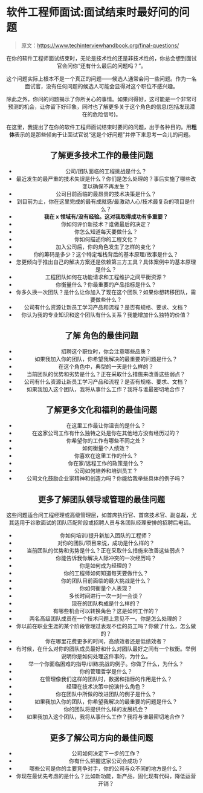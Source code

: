 # 软件工程师面试:面试结束时最好问的问题

> 原文：<https://www.techinterviewhandbook.org/final-questions/>

<header>

在你的软件工程师面试结束时，无论是技术性的还是非技术性的，你总会想到面试官会问你“还有什么最后的问题吗？”。

这个问题实际上根本不是一个真正的问题——候选人通常会问一些问题。作为一名面试官，没有任何问题的候选人可能会显得对这个职位不感兴趣。

除此之外，你问的问题揭示了你所关心的事情。如果问得好，这可能是一个非常可预测的机会，让你留下好印象，同时也了解更多关于这个角色的信息(包括发现潜在的危险信号)。

在这里，我提出了在你的软件工程师面试结束时要问的问题，出于各种目的。用**粗体**表示的是那些倾向于让面试官说“这是个好问题”并停下来思考一会儿的问题。

## 了解更多技术工作的最佳问题[](#best-questions-to-ask-for-knowing-more-about-technical-work "Direct link to heading")

*   公司/团队面临的工程挑战是什么？
*   最近发生的最严重的技术失误是什么？你们是怎么处理的？事后实施了哪些改变以确保不再发生？
*   公司目前面临的最昂贵的技术决策是什么？
*   到目前为止，你在这里完成的最有成就感/最激动人心/技术最复杂的项目是什么？
*   **我在 x 领域有/没有经验。这对我取得成功有多重要？**
*   你如何评价新技术？谁做最后的决定？
*   你怎么知道每天要做什么？
*   你如何描述你的工程文化？
*   加入公司后，你的角色发生了怎样的变化？
*   你的筹码是多少？这个特定堆栈背后的基本原理/故事是什么？
*   您更倾向于推出自己的解决方案还是依赖第三方工具？具体案例中的基本原理是什么？
*   工程团队如何在功能请求和工程维护之间平衡资源？
*   你衡量什么？你最重要的产品指标是什么？
*   你多久换一次团队？是什么让你加入了现在这个团队？如果你想转移团队，需要做些什么？
*   公司有什么资源让新员工学习产品和流程？是否有规格、要求、文档？
*   你认为我的专业知识和这个团队有什么关系？我能增加什么独特的价值？

## 了解 [](#best-questions-to-ask-for-knowing-more-about-the-role "Direct link to heading") 角色的最佳问题

*   招聘这个职位时，你会注意哪些品质？
*   如果我加入你的团队，你希望我解决的最重要的问题是什么？
*   在这个角色中，典型的一天是什么样的？
*   当前团队的优势和劣势是什么？正在采取什么措施来改善这些弱点？
*   公司有什么资源让新员工学习产品和流程？是否有规格、要求、文档？
*   如果我加入这个团队，我将从事什么工作？我将与谁最密切地合作？

## 了解更多文化和福利的最佳问题[](#best-questions-to-ask-for-knowing-more-culture-and-welfare "Direct link to heading")

*   在这里工作最让你沮丧的是什么？
*   在这家公司工作有什么独特之处是你在其他地方没有经历过的？
*   你希望你的工作有哪些不同之处？
*   如何衡量个人绩效？
*   你喜欢在这里工作的什么？
*   你在家/远程工作的政策是什么？
*   公司如何培养和培训员工？
*   公司文化鼓励企业家精神和创造力吗？你能给我举些具体的例子吗？

## 更多了解团队领导或管理的最佳问题[](#best-questions-to-ask-to-know-more-about-team-leadership-or-management "Direct link to heading")

这些问题适合问工程经理或高级管理层，如首席执行官、首席技术官、副总裁，尤其适用于谷歌面试的团队匹配阶段或招聘人员与各团队经理安排的招聘后电话。

*   你如何培训/提升新加入团队的工程师？
*   对你的团队/项目来说，成功是什么样的？
*   当前团队的优势和劣势是什么？正在采取什么措施来改善这些弱点？
*   你能告诉我你解决人际冲突的一次经历吗？
*   你是如何成为经理的？
*   你的工程师如何知道每天要做什么？
*   你的团队目前面临的最大挑战是什么？
*   你如何衡量个人表现？
*   多长时间进行一次一对一会谈？
*   现在的团队构成是什么样的？
*   有哪些机会可以转换角色？这是如何工作的？
*   两名高级团队成员在一个技术问题上意见不一。你是怎么处理的？
*   你以前在职业生涯的某个阶段管理过表现不佳的员工吗？你做了什么，怎么做的？
*   你在哪里花费更多的时间，高绩效者还是低绩效者？
*   有时候，在什么对你的团队成员最好和什么对团队最好之间有一个权衡。举例说明你是如何处理这件事的，为什么。
*   举一个你面临困难的指导/训练挑战的例子。你做了什么，为什么？
*   你的管理哲学是什么？
*   在管理像我们这样的团队时，数据和指标的作用是什么？
*   经理在技术决策中扮演什么角色？
*   你在团队中所做的改进团队的例子是什么？
*   如果我加入你的团队，你希望我解决的最重要的问题是什么？
*   你的团队将提供什么样的发展机会？
*   如果我加入这个团队，我将从事什么工作？我将与谁最密切地合作？

## 更多了解公司方向的最佳问题[](#best-questions-to-ask-to-know-more-about-company-direction "Direct link to heading")

*   公司如何决定下一步的工作？
*   你有什么把握这家公司会成功？
*   哪些公司是你的主要竞争对手，你的公司与众不同的地方是什么？
*   你现在最优先考虑的是什么？比如新功能，新产品，固化现有代码，降低运营开销？

</header>